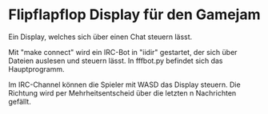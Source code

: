 Flipflapflop Display für den Gamejam
====================================

Ein Display, welches sich über einen Chat steuern lässt.

Mit "make connect" wird ein IRC-Bot in "iidir" gestartet,
der sich über Dateien auslesen und steuern lässt.
In fffbot.py befindet sich das Hauptprogramm.

Im IRC-Channel können die Spieler mit WASD das Display steuern.
Die Richtung wird per Mehrheitsentscheid über die letzten
n Nachrichten gefällt.
